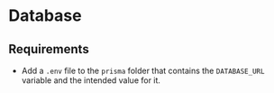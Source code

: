# Database

## Requirements

- Add a `.env` file to the `prisma` folder that contains the `DATABASE_URL` variable and the intended value for it.
